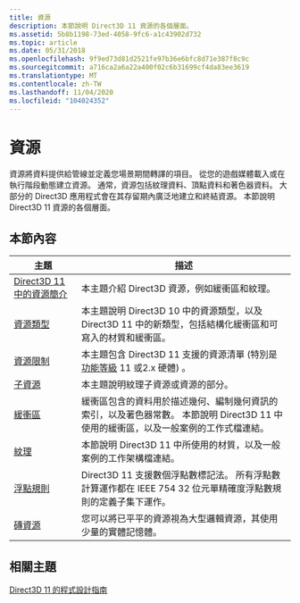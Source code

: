 ```yaml
---
title: 資源
description: 本節說明 Direct3D 11 資源的各個層面。
ms.assetid: 5b8b1198-73ed-4058-9fc6-a1c43902d732
ms.topic: article
ms.date: 05/31/2018
ms.openlocfilehash: 9f9ed73d81d2521fe97b36e6bfc8d71e387f8c9c
ms.sourcegitcommit: a716ca2a6a22a400f02c6b31699cf4da83ee3619
ms.translationtype: MT
ms.contentlocale: zh-TW
ms.lasthandoff: 11/04/2020
ms.locfileid: "104024352"
---
```

# <a name="resources"></a>資源

資源將資料提供給管線並定義您場景期間轉譯的項目。 從您的遊戲媒體載入或在執行階段動態建立資源。 通常，資源包括紋理資料、頂點資料和著色器資料。 大部分的 Direct3D 應用程式會在其存留期內廣泛地建立和終結資源。 本節說明 Direct3D 11 資源的各個層面。


## <a name="in-this-section"></a>本節內容



| 主題                                                                                             | 描述                                                                                                                                                                                                                                        |
|---------------------------------------------------------------------------------------------------|----------------------------------------------------------------------------------------------------------------------------------------------------------------------------------------------------------------------------------------------------|
| [Direct3D 11 中的資源簡介](overviews-direct3d-11-resources-intro.md)<br/> | 本主題介紹 Direct3D 資源，例如緩衝區和紋理。<br/>                                                                                                                                                                  |
| [資源類型](overviews-direct3d-11-resources-types.md)<br/>                        | 本主題說明 Direct3D 10 中的資源類型，以及 Direct3D 11 中的新類型，包括結構化緩衝區和可寫入的材質和緩衝區。<br/>                                                                       |
| [資源限制](overviews-direct3d-11-resources-limits.md)<br/>                          | 本主題包含 Direct3D 11 支援的資源清單 (特別是 [功能等級](overviews-direct3d-11-devices-downlevel-intro.md) 11 或2.x 硬體) 。<br/>                                 |
| [子資源](overviews-direct3d-11-resources-subresources.md)<br/>                       | 本主題說明紋理子資源或資源的部分。<br/>                                                                                                                                                                   |
| [緩衝區](overviews-direct3d-11-resources-buffers.md)<br/>                                 | 緩衝區包含的資料用於描述幾何、編制幾何資訊的索引，以及著色器常數。 本節說明 Direct3D 11 中使用的緩衝區，以及一般案例的工作式檔連結。<br/> |
| [紋理](overviews-direct3d-11-resources-textures.md)<br/>                               | 本節說明 Direct3D 11 中所使用的材質，以及一般案例的工作架構檔連結。<br/>                                                                                                                |
| [浮點規則](floating-point-rules.md)<br/>                                       | Direct3D 11 支援數個浮點數標記法。 所有浮點數計算運作都在 IEEE 754 32 位元單精確度浮點數規則的定義子集下運作。<br/>                                               |
| [磚資源](tiled-resources.md)<br/>                                                 | 您可以將已平平的資源視為大型邏輯資源，其使用少量的實體記憶體。<br/>                                                                                                                                 |



 

## <a name="related-topics"></a>相關主題

<dl> <dt>

[Direct3D 11 的程式設計指南](dx-graphics-overviews.md)
</dt> </dl>

 

 





